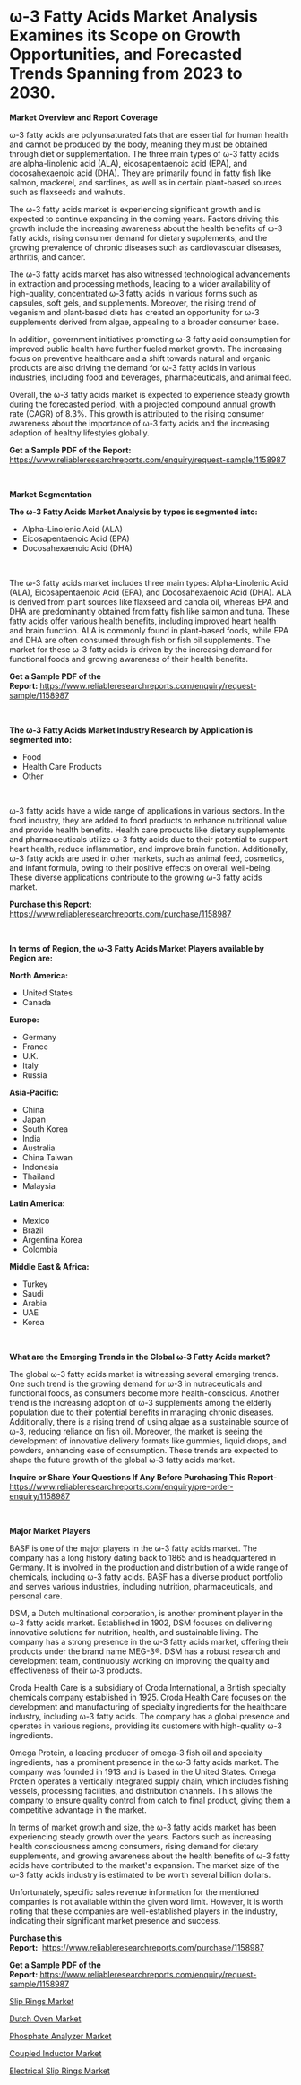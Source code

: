 <p><h1>ω-3 Fatty Acids Market Analysis Examines its Scope on Growth Opportunities, and Forecasted Trends Spanning from 2023 to 2030.</h1></p><p><strong>Market Overview and Report Coverage</strong></p>
<p><p>ω-3 fatty acids are polyunsaturated fats that are essential for human health and cannot be produced by the body, meaning they must be obtained through diet or supplementation. The three main types of ω-3 fatty acids are alpha-linolenic acid (ALA), eicosapentaenoic acid (EPA), and docosahexaenoic acid (DHA). They are primarily found in fatty fish like salmon, mackerel, and sardines, as well as in certain plant-based sources such as flaxseeds and walnuts.</p><p>The ω-3 fatty acids market is experiencing significant growth and is expected to continue expanding in the coming years. Factors driving this growth include the increasing awareness about the health benefits of ω-3 fatty acids, rising consumer demand for dietary supplements, and the growing prevalence of chronic diseases such as cardiovascular diseases, arthritis, and cancer.</p><p>The ω-3 fatty acids market has also witnessed technological advancements in extraction and processing methods, leading to a wider availability of high-quality, concentrated ω-3 fatty acids in various forms such as capsules, soft gels, and supplements. Moreover, the rising trend of veganism and plant-based diets has created an opportunity for ω-3 supplements derived from algae, appealing to a broader consumer base.</p><p>In addition, government initiatives promoting ω-3 fatty acid consumption for improved public health have further fueled market growth. The increasing focus on preventive healthcare and a shift towards natural and organic products are also driving the demand for ω-3 fatty acids in various industries, including food and beverages, pharmaceuticals, and animal feed.</p><p>Overall, the ω-3 fatty acids market is expected to experience steady growth during the forecasted period, with a projected compound annual growth rate (CAGR) of 8.3%. This growth is attributed to the rising consumer awareness about the importance of ω-3 fatty acids and the increasing adoption of healthy lifestyles globally.</p></p>
<p><strong>Get a Sample PDF of the Report:</strong> <a href="https://www.reliableresearchreports.com/enquiry/request-sample/1158987">https://www.reliableresearchreports.com/enquiry/request-sample/1158987</a></p>
<p>&nbsp;</p>
<p><strong>Market Segmentation</strong></p>
<p><strong>The ω-3 Fatty Acids Market Analysis by types is segmented into:</strong></p>
<p><ul><li>Alpha-Linolenic Acid (ALA)</li><li>Eicosapentaenoic Acid (EPA)</li><li>Docosahexaenoic Acid (DHA)</li></ul></p>
<p>&nbsp;</p>
<p><p>The ω-3 fatty acids market includes three main types: Alpha-Linolenic Acid (ALA), Eicosapentaenoic Acid (EPA), and Docosahexaenoic Acid (DHA). ALA is derived from plant sources like flaxseed and canola oil, whereas EPA and DHA are predominantly obtained from fatty fish like salmon and tuna. These fatty acids offer various health benefits, including improved heart health and brain function. ALA is commonly found in plant-based foods, while EPA and DHA are often consumed through fish or fish oil supplements. The market for these ω-3 fatty acids is driven by the increasing demand for functional foods and growing awareness of their health benefits.</p></p>
<p><strong>Get a Sample PDF of the Report:</strong>&nbsp;<a href="https://www.reliableresearchreports.com/enquiry/request-sample/1158987">https://www.reliableresearchreports.com/enquiry/request-sample/1158987</a></p>
<p>&nbsp;</p>
<p><strong>The ω-3 Fatty Acids Market Industry Research by Application is segmented into:</strong></p>
<p><ul><li>Food</li><li>Health Care Products</li><li>Other</li></ul></p>
<p>&nbsp;</p>
<p><p>ω-3 fatty acids have a wide range of applications in various sectors. In the food industry, they are added to food products to enhance nutritional value and provide health benefits. Health care products like dietary supplements and pharmaceuticals utilize ω-3 fatty acids due to their potential to support heart health, reduce inflammation, and improve brain function. Additionally, ω-3 fatty acids are used in other markets, such as animal feed, cosmetics, and infant formula, owing to their positive effects on overall well-being. These diverse applications contribute to the growing ω-3 fatty acids market.</p></p>
<p><strong>Purchase this Report:</strong>&nbsp; <a href="https://www.reliableresearchreports.com/purchase/1158987">https://www.reliableresearchreports.com/purchase/1158987</a></p>
<p>&nbsp;</p>
<p><strong>In terms of Region, the ω-3 Fatty Acids Market Players available by Region are:</strong></p>
<p>
    <p> <strong> North America: </strong>
        <ul>
            <li>United States</li>
            <li>Canada</li>
        </ul>
        </p> 
    <p> <strong> Europe: </strong>
        <ul>
            <li>Germany</li>
            <li>France</li>
            <li>U.K.</li>
            <li>Italy</li>
            <li>Russia</li>
        </ul>
        </p> 
    <p> <strong> Asia-Pacific: </strong>
        <ul>
            <li>China</li>
            <li>Japan</li>
            <li>South Korea</li>
            <li>India</li>
            <li>Australia</li>
            <li>China Taiwan</li>
            <li>Indonesia</li>
            <li>Thailand</li>
            <li>Malaysia</li>
        </ul>
        </p> 
    <p> <strong> Latin America: </strong>
        <ul>
            <li>Mexico</li>
            <li>Brazil</li>
            <li>Argentina Korea</li>
            <li>Colombia</li>
        </ul>
        </p> 
    <p> <strong> Middle East & Africa: </strong>
        <ul>
            <li>Turkey</li>
            <li>Saudi</li>
            <li>Arabia</li>
            <li>UAE</li>
            <li>Korea</li>
        </ul>
    </p>
    </p>
<p>&nbsp;</p>
<p><strong>What are the Emerging Trends in the Global ω-3 Fatty Acids market?</strong></p>
<p><p>The global ω-3 fatty acids market is witnessing several emerging trends. One such trend is the growing demand for ω-3 in nutraceuticals and functional foods, as consumers become more health-conscious. Another trend is the increasing adoption of ω-3 supplements among the elderly population due to their potential benefits in managing chronic diseases. Additionally, there is a rising trend of using algae as a sustainable source of ω-3, reducing reliance on fish oil. Moreover, the market is seeing the development of innovative delivery formats like gummies, liquid drops, and powders, enhancing ease of consumption. These trends are expected to shape the future growth of the global ω-3 fatty acids market.</p></p>
<p><strong>Inquire or Share Your Questions If Any Before Purchasing This Report</strong>- <a href="https://www.reliableresearchreports.com/enquiry/pre-order-enquiry/1158987">https://www.reliableresearchreports.com/enquiry/pre-order-enquiry/1158987</a></p>
<p>&nbsp;</p>
<p><strong>Major Market Players</strong></p>
<p><p>BASF is one of the major players in the ω-3 fatty acids market. The company has a long history dating back to 1865 and is headquartered in Germany. It is involved in the production and distribution of a wide range of chemicals, including ω-3 fatty acids. BASF has a diverse product portfolio and serves various industries, including nutrition, pharmaceuticals, and personal care.</p><p>DSM, a Dutch multinational corporation, is another prominent player in the ω-3 fatty acids market. Established in 1902, DSM focuses on delivering innovative solutions for nutrition, health, and sustainable living. The company has a strong presence in the ω-3 fatty acids market, offering their products under the brand name MEG-3®. DSM has a robust research and development team, continuously working on improving the quality and effectiveness of their ω-3 products.</p><p>Croda Health Care is a subsidiary of Croda International, a British specialty chemicals company established in 1925. Croda Health Care focuses on the development and manufacturing of specialty ingredients for the healthcare industry, including ω-3 fatty acids. The company has a global presence and operates in various regions, providing its customers with high-quality ω-3 ingredients.</p><p>Omega Protein, a leading producer of omega-3 fish oil and specialty ingredients, has a prominent presence in the ω-3 fatty acids market. The company was founded in 1913 and is based in the United States. Omega Protein operates a vertically integrated supply chain, which includes fishing vessels, processing facilities, and distribution channels. This allows the company to ensure quality control from catch to final product, giving them a competitive advantage in the market.</p><p>In terms of market growth and size, the ω-3 fatty acids market has been experiencing steady growth over the years. Factors such as increasing health consciousness among consumers, rising demand for dietary supplements, and growing awareness about the health benefits of ω-3 fatty acids have contributed to the market's expansion. The market size of the ω-3 fatty acids industry is estimated to be worth several billion dollars.</p><p>Unfortunately, specific sales revenue information for the mentioned companies is not available within the given word limit. However, it is worth noting that these companies are well-established players in the industry, indicating their significant market presence and success.</p></p>
<p><strong>Purchase this Report:</strong>&nbsp;&nbsp;<a href="https://www.reliableresearchreports.com/purchase/1158987">https://www.reliableresearchreports.com/purchase/1158987</a></p>
<p></p>
<p><strong>Get a Sample PDF of the Report:</strong>&nbsp;<a href="https://www.reliableresearchreports.com/enquiry/request-sample/1158987">https://www.reliableresearchreports.com/enquiry/request-sample/1158987</a></p>
<p><p><a href="https://www.linkedin.com/pulse/slip-rings-market-insights-players-forecast-till-2030-xcfye/">Slip Rings Market</a></p><p><a href="https://www.linkedin.com/pulse/dutch-oven-market-size-2023-2030-global-industrial-054fe/">Dutch Oven Market</a></p><p><a href="https://medium.com/@jackybrekke/phosphate-analyzer-market-size-growth-forecast-2023-2030-15d4544cfde6">Phosphate Analyzer Market</a></p><p><a href="https://www.linkedin.com/pulse/decoding-coupled-inductor-market-deep-dive-latest-trends-5z3ie/">Coupled Inductor Market</a></p><p><a href="https://medium.com/@deronwisoky1977/electrical-slip-rings-market-size-growth-forecast-2023-2030-e5a9eacf719a">Electrical Slip Rings Market</a></p></p>